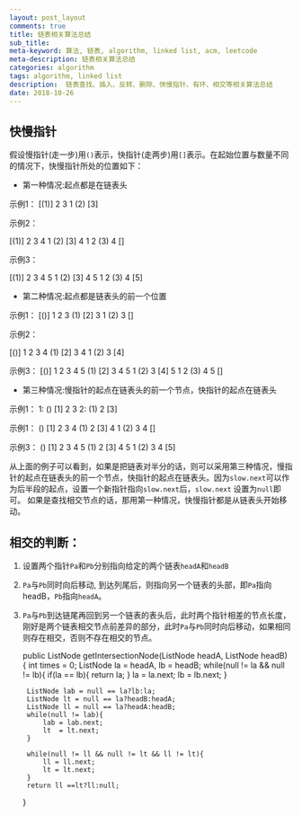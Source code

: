 ```yaml
---
layout: post_layout
comments: true
title: 链表相关算法总结
sub_title: 
meta-keyword: 算法, 链表, algorithm, linked list, acm, leetcode
meta-description: 链表相关算法总结
categories: algorithm
tags: algorithm, linked list
description:  链表查找、插入、反转、删除、快慢指针、有环、相交等相关算法总结
date: 2018-10-26
---
```


## 快慢指针

   假设慢指针(走一步)用`()`表示，快指针(走两步)用`[]`表示。在起始位置与数量不同的情况下，快慢指针所处的位置如下：

* 第一种情况:起点都是在链表头

示例1：
[(1)] 2 3
1 (2) [3]

示例2：

[(1)] 2 3 4
1 (2) [3] 4
1 2 (3) 4 []

示例3：

[(1)] 2 3 4 5
1 (2) [3] 4 5
1 2 (3) 4 [5]

* 第二种情况:起点都是链表头的前一个位置

示例1：
[()] 1 2 3
    (1) [2] 3
    1 (2) 3 []

示例2：

[()] 1 2 3 4
    (1) [2] 3 4
    1 (2) 3 [4]

示例3：
[()] 1 2 3 4 5
    (1) [2] 3 4 5
    1 (2) 3 [4] 5
    1  2 (3) 4 5 []

* 第三种情况:慢指针的起点在链表头的前一个节点，快指针的起点在链表头

示例1：
1: () [1] 2 3
2:    (1) 2 [3]


示例1：
() [1] 2 3 4
    (1) 2 [3] 4
    1 (2) 3 4 []

示例3：
() [1] 2 3 4 5
    (1) 2 [3] 4 5
    1 (2) 3 4 [5]


从上面的例子可以看到，如果是把链表对半分的话，则可以采用第三种情况，慢指针的起点在链表头的前一个节点，快指针的起点在链表头。因为`slow.next`可以作为后半段的起点，设置一个新指针指向`slow.next`后，`slow.next` 设置为`null`即可。
如果是查找相交节点的话，那用第一种情况，快慢指针都是从链表头开始移动。





## 相交的判断：

1. 设置两个指针`Pa`和`Pb`分别指向给定的两个链表`headA`和`headB`
2. `Pa`与`Pb`同时向后移动, 到达列尾后，则指向另一个链表的头部，即`Pa`指向headB，`Pb`指向`headA`。
3. `Pa`与`Pb`到达链尾再回到另一个链表的表头后，此时两个指针相差的节点长度，刚好是两个链表相交节点前差异的部分，此时`Pa`与`Pb`同时向后移动，如果相同则存在相交，否则不存在相交的节点。


    public ListNode getIntersectionNode(ListNode headA, ListNode headB) {
        int times = 0;
        ListNode la = headA, lb = headB;
        while(null != la && null != lb){
            if(la == lb){
                return la;
            }
            la = la.next;
            lb = lb.next;
        }
        
        ListNode lab = null == la?lb:la;
        ListNode lt = null == la?headB:headA;
        ListNode ll = null == la?headA:headB;
        while(null != lab){
            lab = lab.next;
            lt  = lt.next;
        }
        
        while(null != ll && null != lt && ll != lt){
            ll = ll.next;
            lt = lt.next;
        }
        return ll ==lt?ll:null;
        
    }

